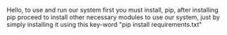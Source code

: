 Hello, to use and run our system first you must install, pip, after installing pip proceed to install other necessary modules to use our system, just by simply installing it using this key-word "pip install requirements.txt"
